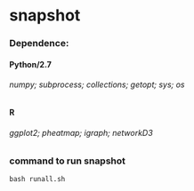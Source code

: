 # snapshot


### Dependence:
#### Python/2.7
###### numpy; subprocess; collections; getopt; sys; os
#### R
###### ggplot2; pheatmap; igraph; networkD3


### command to run snapshot
```
bash runall.sh
```

